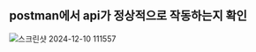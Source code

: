 ## postman에서 api가 정상적으로 작동하는지 확인

![스크린샷 2024-12-10 111557](https://github.com/user-attachments/assets/ba1ee361-3051-4e78-8b8b-44d51561e9e3)
